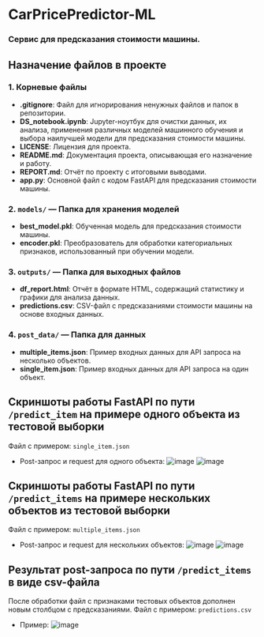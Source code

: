 # CarPricePredictor-ML
### Cервис для предсказания стоимости машины.

## Назначение файлов в проекте

### 1. Корневые файлы
- **.gitignore**: Файл для игнорирования ненужных файлов и папок в репозитории.
- **DS_notebook.ipynb**: Jupyter-ноутбук для очистки данных, их анализа, применения различных моделей машинного обучения и выбора наилучшей модели для предсказания стоимости машины.
- **LICENSE**: Лицензия для проекта.
- **README.md**: Документация проекта, описывающая его назначение и работу.
- **REPORT.md**: Отчёт по проекту с итоговыми выводами.
- **app.py**: Основной файл с кодом FastAPI для предсказания стоимости машины.
  
### 2. `models/` — Папка для хранения моделей
- **best_model.pkl**: Обученная модель для предсказания стоимости машины.
- **encoder.pkl**: Преобразователь для обработки категориальных признаков, использованный при обучении модели.

### 3. `outputs/` — Папка для выходных файлов
- **df_report.html**: Отчёт в формате HTML, содержащий статистику и графики для анализа данных.
- **predictions.csv**: CSV-файл с предсказаниями стоимости машины на основе входных данных.

### 4. `post_data/` — Папка для данных
- **multiple_items.json**: Пример входных данных для API запроса на несколько объектов.
- **single_item.json**: Пример входных данных для API запроса на один объект.


## Скриншоты работы FastAPI по пути `/predict_item` на примере одного объекта из тестовой выборки

Файл с примером: `single_item.json`

- Post-запрос и request для одного объекта:
  ![image](https://github.com/user-attachments/assets/c6c58439-55b4-4c35-817b-c937920a1936)
  ![image](https://github.com/user-attachments/assets/17658721-c7cc-4214-aa43-3178b43c5c22)

## Скриншоты работы FastAPI по пути `/predict_items` на примере нескольких объектов из тестовой выборки

Файл с примером: `multiple_items.json`

- Post-запрос и request для нескольких объектов:
  ![image](https://github.com/user-attachments/assets/3b350890-0372-44e2-999f-0e4b02c5ba68)
  ![image](https://github.com/user-attachments/assets/dcb42de6-af2a-4ce2-ae4c-87aa8a907b03)

## Результат post-запроса по пути `/predict_items` в виде csv-файла

После обработки файл с признаками тестовых объектов дополнен новым столбцом с предсказаниями.
Файл с примером: `predictions.csv`

- Пример:
  ![image](https://github.com/user-attachments/assets/0b87d116-1c3b-42dd-8915-ec94745d4373)
